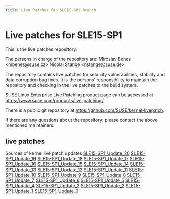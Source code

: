 ```yaml
---
title: Live Patches for SLE15-SP1 branch
---
```

# Live patches for SLE15-SP1
This is the live patches repository.

The persons in charge of the repository are:
Miroslav Benes <[mbenes@suse.cz](mailto:mbenes@suse.cz?subject=SLE15-SP1_Update_20%20branch)>
Nicolai Stange <[nstange@suse.de](mailto:nstange@suse.de?subject=SLE15-SP1_Update_20%20branch)>

The repository contains live patches for security vulnerabilities,
stability and data corruption bug fixes. It is the persons'
responsibility to maintain the repository and checking in the live
patches to the build system.

SUSE Linux Enterprise Live Patching product page can be accessed at
https://www.suse.com/products/live-patching/.

There is a public git repository at
https://github.com/SUSE/kernel-livepatch.

If there are any questions about the repository, please contact the
above mentioned maintainers.


## live patches
Sources of kernel live patch updates [SLE15-SP1_Update_20](https://github.com/SUSE/kernel-livepatch/tree/SLE15-SP1_Update_20) [SLE15-SP1_Update_19](https://github.com/SUSE/kernel-livepatch/tree/SLE15-SP1_Update_19) [SLE15-SP1_Update_18](https://github.com/SUSE/kernel-livepatch/tree/SLE15-SP1_Update_18) [SLE15-SP1_Update_17](https://github.com/SUSE/kernel-livepatch/tree/SLE15-SP1_Update_17) [SLE15-SP1_Update_16](https://github.com/SUSE/kernel-livepatch/tree/SLE15-SP1_Update_16) [SLE15-SP1_Update_15](https://github.com/SUSE/kernel-livepatch/tree/SLE15-SP1_Update_15) [SLE15-SP1_Update_14](https://github.com/SUSE/kernel-livepatch/tree/SLE15-SP1_Update_14) [SLE15-SP1_Update_13](https://github.com/SUSE/kernel-livepatch/tree/SLE15-SP1_Update_13) [SLE15-SP1_Update_12](https://github.com/SUSE/kernel-livepatch/tree/SLE15-SP1_Update_12) [SLE15-SP1_Update_11](https://github.com/SUSE/kernel-livepatch/tree/SLE15-SP1_Update_11) [SLE15-SP1_Update_10](https://github.com/SUSE/kernel-livepatch/tree/SLE15-SP1_Update_10) [SLE15-SP1_Update_9](https://github.com/SUSE/kernel-livepatch/tree/SLE15-SP1_Update_9) [SLE15-SP1_Update_8](https://github.com/SUSE/kernel-livepatch/tree/SLE15-SP1_Update_8) [SLE15-SP1_Update_7](https://github.com/SUSE/kernel-livepatch/tree/SLE15-SP1_Update_7) [SLE15-SP1_Update_6](https://github.com/SUSE/kernel-livepatch/tree/SLE15-SP1_Update_6) [SLE15-SP1_Update_5](https://github.com/SUSE/kernel-livepatch/tree/SLE15-SP1_Update_5) [SLE15-SP1_Update_4](https://github.com/SUSE/kernel-livepatch/tree/SLE15-SP1_Update_4) [SLE15-SP1_Update_3](https://github.com/SUSE/kernel-livepatch/tree/SLE15-SP1_Update_3) [SLE15-SP1_Update_2](https://github.com/SUSE/kernel-livepatch/tree/SLE15-SP1_Update_2) [SLE15-SP1_Update_1](https://github.com/SUSE/kernel-livepatch/tree/SLE15-SP1_Update_1) [SLE15-SP1_Update_0](https://github.com/SUSE/kernel-livepatch/tree/SLE15-SP1_Update_0)
